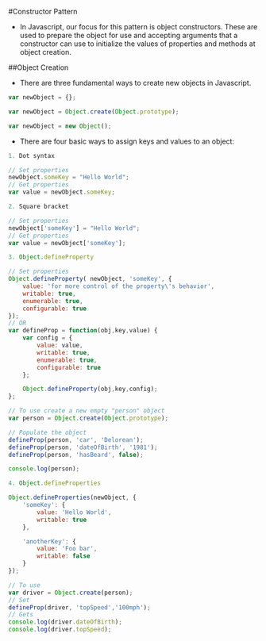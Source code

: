 #Constructor Pattern

* In Javascript, our focus for this pattern is object constructors. These are used to prepare the object for use and accepting arguments that a constructor can use to initialize the values of properties and methods at object creation.

##Object Creation

- There are three fundamental ways to create new objects in Javascript.

```js
var newObject = {};

var newObject = Object.create(Object.prototype);

var newObject = new Object();
```

- There are four basic ways to assign keys and values to an object:

```js
1. Dot syntax

// Set properties
newObject.someKey = "Hello World";
// Get properties
var value = newObject.someKey;

2. Square bracket 

// Set properties
newObject['someKey'] = "Hello World";
// Get properties
var value = newObject['someKey'];

3. Object.defineProperty

// Set properties
Object.defineProperty( newObject, 'someKey', {
	value: 'for more control of the property\'s behavior',
	writable: true,
	enumerable: true,
	configurable: true
});
// OR
var defineProp = function(obj,key,value) {
	var config = {
		value: value,
		writable: true,
		enumerable: true,
		configurable: true
	};

	Object.defineProperty(obj,key,config);
};

// To use create a new empty "person" object
var person = Object.create(Object.prototype);

// Populate the object
defineProp(person, 'car', 'Delorean');
defineProp(person, 'dateOfBirth', '1981');
defineProp(person, 'hasBeard', false);

console.log(person);

4. Object.defineProperties

Object.defineProperties(newObject, {
	'someKey': {
		value: 'Hello World',
		writable: true
	},

	'anotherKey': {
		value: 'Foo bar',
		writable: false
	}
});

// To use
var driver = Object.create(person);
// Set
defineProp(driver, 'topSpeed','100mph');
// Gets
console.log(driver.dateOfBirth);
console.log(driver.topSpeed);









```
